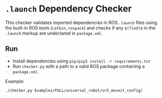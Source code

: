 # `.launch` Dependency Checker

This checker validates imported dependencies in ROS `.launch` files using the built-in ROS tools (`catkin`, `rospack`) and checks if any `$(find)`s in the `.launch` markup are undeclared in `package.xml`.

## Run

- Install dependencies using `pip/pip3 install -r requirements.txt`
- Run `checker.py` with a path to a valid ROS package containing a `package.xml`.

Example:

```bash
./checker.py Examples/FULL/universal_robot/ur5_moveit_config/
```
